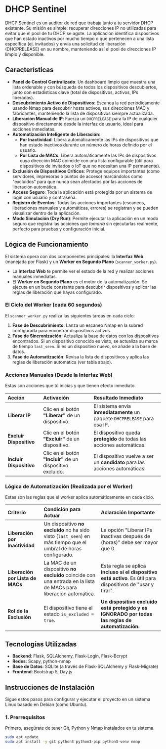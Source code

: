 # DHCP Sentinel

DHCP Sentinel es un auditor de red que trabaja junto a tu servidor DHCP existente. Su misión es simple: recuperar direcciones IP no utilizadas para evitar que el pool de tu DHCP se agote. La aplicación identifica dispositivos que han estado inactivos por mucho tiempo o que pertenecen a una lista específica (ej. invitados) y envía una solicitud de liberación (DHCPRELEASE) en su nombre, manteniendo así el pool de direcciones IP limpio y disponible.

## Características

-   **Panel de Control Centralizado**: Un dashboard limpio que muestra una lista ordenable y con búsqueda de todos los dispositivos descubiertos, junto con estadísticas clave (total de dispositivos, activos, IPs liberadas).
-   **Descubrimiento Activo de Dispositivos**: Escanea la red periódicamente usando Nmap para descubrir hosts activos, sus direcciones MAC y fabricantes, manteniendo la lista de dispositivos siempre actualizada.
-   **Liberación Manual de IP**: Fuerza un `DHCPRELEASE` para la IP de cualquier dispositivo directamente desde la interfaz de usuario, ideal para acciones inmediatas.
-   **Automatización Inteligente de Liberación**:
    -   **Por Inactividad**: Libera automáticamente las IPs de dispositivos que han estado inactivos durante un número de horas definido por el usuario.
    -   **Por Lista de MACs**: Libera automáticamente las IPs de dispositivos cuya dirección MAC coincide con una lista configurable (útil para dispositivos de invitados o IoT que no necesitan una IP permanente).
-   **Exclusión de Dispositivos Críticos**: Protege equipos importantes (como servidores, impresoras o puntos de acceso) marcándolos como "excluidos" para que nunca sean afectados por las acciones de liberación automática.
-   **Acceso Seguro**: Toda la aplicación está protegida por un sistema de login con usuario y contraseña.
-   **Registro de Eventos**: Todas las acciones importantes (escaneos, liberaciones manuales y automáticas, errores) se registran y se pueden visualizar dentro de la aplicación.
-   **Modo Simulación (Dry Run)**: Permite ejecutar la aplicación en un modo seguro que registra las acciones que *tomaría* sin ejecutarlas realmente, perfecto para pruebas y configuración inicial.

## Lógica de Funcionamiento

El sistema opera con dos componentes principales: la **Interfaz Web** (manejada por Flask) y un **Worker en Segundo Plano** (`scanner_worker.py`).

-   La **Interfaz Web** te permite ver el estado de la red y realizar acciones manuales inmediatas.
-   El **Worker en Segundo Plano** es el motor de la automatización. Se ejecuta en un bucle constante para descubrir dispositivos y aplicar las reglas de liberación que hayas configurado.

### El Ciclo del Worker (cada 60 segundos)

El `scanner_worker.py` realiza las siguientes tareas en cada ciclo:

1.  **Fase de Descubrimiento**: Lanza un escaneo Nmap en la subred configurada para encontrar dispositivos activos.
2.  **Fase de Sincronización**: Actualiza la base de datos con los dispositivos encontrados. Si un dispositivo conocido es visto, se actualiza su marca de tiempo `last_seen`. Si es un dispositivo nuevo, se añade a la base de datos.
3.  **Fase de Automatización**: Revisa la lista de dispositivos y aplica las reglas de liberación automática (ver tabla abajo).

### Acciones Manuales (Desde la Interfaz Web)

Estas son acciones que tú inicias y que tienen efecto inmediato.

| Acción | Activación | Resultado Inmediato |
| :--- | :--- | :--- |
| **Liberar IP** | Clic en el botón **"Liberar"** de un dispositivo. | El sistema envía **inmediatamente** un paquete `DHCPRELEASE` para esa IP. |
| **Excluir Dispositivo** | Clic en el botón **"Excluir"** de un dispositivo. | El dispositivo queda **protegido** de todas las acciones automáticas. |
| **Incluir Dispositivo** | Clic en el botón **"Incluir"** de un dispositivo excluido. | El dispositivo vuelve a ser un **candidato** para las acciones automáticas. |

### Lógica de Automatización (Realizada por el Worker)

Estas son las reglas que el worker aplica automáticamente en cada ciclo.

| Criterio | Condición para Actuar | Aclaración Importante |
| :--- | :--- | :--- |
| **Liberación por Inactividad** | Un dispositivo **no excluido** no ha sido visto (`last_seen`) en más tiempo que el umbral de horas configurado. | La opción "Liberar IPs inactivas después de (horas)" debe ser mayor que 0. |
| **Liberación por Lista de MACs**| La MAC de un dispositivo **no excluido** coincide con una entrada en la lista de MACs para liberación automática. | Esta regla se aplica **incluso si el dispositivo está activo**. Es útil para dispositivos de "usar y tirar". |
| **Rol de la Exclusión** | El dispositivo tiene el estado `is_excluded = true`. | **Un dispositivo excluido está protegido y es IGNORADO por todas las reglas de automatización.** |

## Tecnologías Utilizadas

-   **Backend**: Flask, SQLAlchemy, Flask-Login, Flask-Bcrypt
-   **Redes**: Scapy, python-nmap
-   **Base de Datos**: SQLite (a través de Flask-SQLAlchemy y Flask-Migrate)
-   **Frontend**: Bootstrap 5, Day.js

## Instrucciones de Instalación

Sigue estos pasos para configurar y ejecutar el proyecto en un sistema Linux basado en Debian (como Ubuntu).

### 1. Prerrequisitos

Primero, asegúrate de tener Git, Python y Nmap instalados en tu sistema.

```bash
sudo apt update
sudo apt install -y git python3 python3-pip python3-venv nmap
